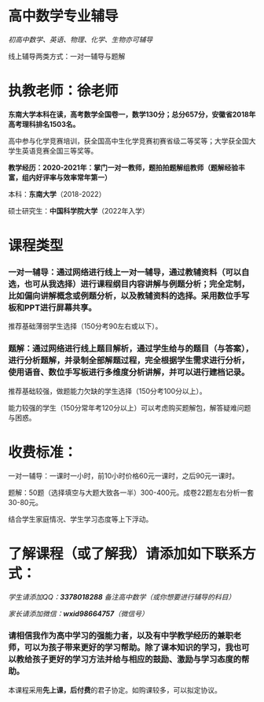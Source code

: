 # 高中数学专业辅导

*初高中数学、英语、物理、化学、生物亦可辅导*

线上辅导两类方式：一对一辅导与题解

# 执教老师：徐老师

**东南大学本科在读，高考数学全国卷一，数学130分；总分657分，安徽省2018年高考理科排名1503名。**

高中参与化学竞赛培训，获全国高中生化学竞赛初赛省级二等奖等；大学获全国大学生英语竞赛全国三等奖等。

**教学经历：2020-2021年：掌门一对一教师，题拍拍题解组教师（题解经验丰富，组内好评率与效率常年第一）**

本科：**东南大学**（2018-2022）

硕士研究生：**中国科学院大学**（2022年入学）

# 课程类型

### 一对一辅导：通过网络进行线上一对一辅导，通过教辅资料（可以自选，也可从我选择）进行课程纲目内容讲解与例题分析；完全定制，比如偏向讲解概念或例题分析，以及教辅资料的选择。采用数位手写板和PPT进行屏幕共享。

推荐基础薄弱学生选择（150分考90左右或以下）。


### 题解：通过网络进行线上题目解析，通过学生给与的题目（与答案），进行分析题解，并录制全部解题过程，完全根据学生需求进行分析，使用语音、数位手写板进行多维度分析讲解，并可以进行建档记录。

推荐基础较强，做题能力欠缺的学生选择（150分考100分以上）。

能力较强的学生（150分常年考120分以上）可以考虑购买题解包，解答疑难问题与困惑。


# 收费标准：

一对一辅导：一课时一小时，前10小时价格60元一课时，之后90元一课时。

题解：50题（选择填空与大题大致各一半）300-400元。成卷22题左右分析一套30-80元。

结合学生家庭情况、学生学习态度等上下浮动。

# 了解课程（或了解我）请添加如下联系方式：

*学生请添加QQ：**3378018288** 备注高中数学（或你想要进行辅导的科目）*

*家长请添加微信：**wxid98664757**（微信号）*

### 请相信我作为高中学习的强能力者，以及有中学教学经历的兼职老师，可以为孩子带来更好的学习帮助。除了课本知识的学习，我也可以教给孩子更好的学习方法并给与相应的鼓励、激励与学习态度的帮助。

本课程采用**先上课，后付费**的君子协定。如购课较多，可以拟定协议。
